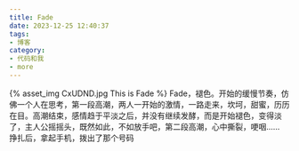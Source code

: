 ```yaml
---
title: Fade
date: 2023-12-25 12:40:37
tags:
- 博客
category:
- 代码和我
- more
---
```

{% asset_img CxUDND.jpg This is Fade %}
Fade，褪色。开始的缓慢节奏，仿佛一个人在思考，第一段高潮，两人一开始的激情，一路走来，坎坷，甜蜜，历历在目。高潮结束，感情趋于平淡之后，并没有继续发酵，而是开始褪色，变得淡了，主人公摇摇头，既然如此，不如放手吧，第二段高潮，心中撕裂，哽咽…… 挣扎后，拿起手机，拨出了那个号码